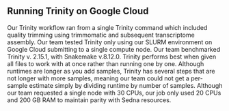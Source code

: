 ## Running Trinity on Google Cloud

Our Trinity workflow ran from a single Trinity command which included quality trimming using trimmomatic and subsequent transcriptome assembly. Our team tested Trinity only using our SLURM environment on Google Cloud submitting to a single compute node. Our team benchmarked Trinity v. 2.15.1, with Snakemake v.8.12.0. Trinity performs best when given all files to work with at once rather than running one by one. Although runtimes are longer as you add samples, Trinity has several steps that are not longer with more samples, meaning our team could not get a per-sample estimate simply by dividing runtime by number of samples. Although our team requested a single node with 30 CPUs, our job only used 20 CPUs and 200 GB RAM to maintain parity with Sedna resources.

